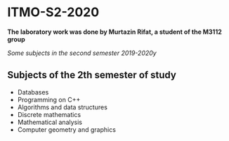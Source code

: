 # ITMO-S2-2020
**The laboratory work was done by Murtazin Rifat, a student of the M3112 group**

_Some subjects in the second semester_
_2019-2020y_
## Subjects of the 2th semester of study
* Databases
* Programming on C++
* Algorithms and data structures
* Discrete mathematics
* Mathematical analysis
* Computer geometry and graphics
